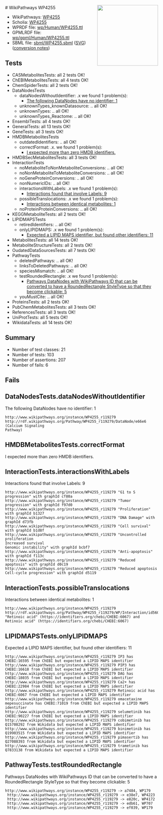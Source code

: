 <img style="float: right; width: 200px" src="../logo.png" />
# WikiPathways WP4255

* WikiPathways: [WP4255](https://identifiers.org/wikipathways:WP4255)
* Scholia: [WP4255](https://scholia.toolforge.org/wikipathways/WP4255)
* WPRDF file: [wp/Human/WP4255.ttl](../wp/Human/WP4255.ttl)
* GPMLRDF file: [wp/gpml/Human/WP4255.ttl](../wp/gpml/Human/WP4255.ttl)
* SBML file: [sbml/WP4255.sbml](../sbml/WP4255.sbml) ([SVG](../sbml/WP4255.svg)) ([conversion notes](../sbml/WP4255.txt))

## Tests
* CASMetabolitesTests: all 2 tests OK!
* ChEBIMetabolitesTests: all 4 tests OK!
* ChemSpiderTests: all 2 tests OK!
* DataNodesTests
    * dataNodesWithoutIdentifier: .x we found 1 problem(s):
        * [The following DataNodes have no identifier: 1](#d2d32fa0)
    * unknownTypes_knownDatasource: .. all OK!
    * unknownTypes: .. all OK!
    * unknownTypes_Reactome: .. all OK!
* EnsemblTests: all 4 tests OK!
* GeneralTests: all 13 tests OK!
* GeneTests: all 3 tests OK!
* HMDBMetabolitesTests
    * outdatedIdentifiers: .. all OK!
    * correctFormat: .x. we found 1 problem(s):
        * [I expected more than zero HMDB identifiers.](#ad154c1e)
* HMDBSecMetabolitesTests: all 3 tests OK!
* InteractionTests
    * noMetaboliteToNonMetaboliteConversions: .. all OK!
    * noNonMetaboliteToMetaboliteConversions: .. all OK!
    * noGeneProteinConversions: .. all OK!
    * nonNumericIDs: .. all OK!
    * interactionsWithLabels: .x we found 1 problem(s):
        * [Interactions found that involve Labels: 9](#630d2680)
    * possibleTranslocations: .x we found 1 problem(s):
        * [Interactions between identical metabolites: 1](#d59038c4)
    * noProteinProteinConversions: .. all OK!
* KEGGMetaboliteTests: all 2 tests OK!
* LIPIDMAPSTests
    * retiredIdentifiers: .. all OK!
    * onlyLIPIDMAPS: .x we found 1 problem(s):
        * [Expected a LIPID MAPS identifier, but found other identifiers: 11](#d0bfb679)
* MetabolitesTests: all 14 tests OK!
* MetaboliteStructureTests: all 2 tests OK!
* OudatedDataSourcesTests: all 7 tests OK!
* PathwayTests
    * deletedPathways: .. all OK!
    * linksToDeletedPathways: .. all OK!
    * speciesMismatch: .. all OK!
    * testRoundedRectangle: .x we found 1 problem(s):
        * [Pathways DataNodes with WikiPathways ID that can be converted to have a RoundedRectangle StyleType so that they become clickable: 5](#9fbad3cf)
    * youMustCite: .. all OK!
* ProteinsTests: all 2 tests OK!
* PubChemMetabolitesTests: all 3 tests OK!
* ReferencesTests: all 3 tests OK!
* UniProtTests: all 5 tests OK!
* WikidataTests: all 14 tests OK!


## Summary

* Number of test classes: 21
* Number of tests: 103
* Number of assertions: 207
* Number of fails: 6

## Fails

<a name="d2d32fa0" />

## DataNodesTests.dataNodesWithoutIdentifier

The following DataNodes have no identifier: 1
```
http://www.wikipathways.org/instance/WP4255_r119279 http://rdf.wikipathways.org/Pathway/WP4255_r119279/DataNode/e66e6 (Calcium Signaling 
Pathway)
```

<a name="ad154c1e" />

## HMDBMetabolitesTests.correctFormat

I expected more than zero HMDB identifiers.
<a name="630d2680" />

## InteractionTests.interactionsWithLabels

Interactions found that involve Labels: 9
```
http://www.wikipathways.org/instance/WP4255_r119279 "G1 to S progression" with graphId cf80a
http://www.wikipathways.org/instance/WP4255_r119279 "Tumor progression" with graphId f97d0
http://www.wikipathways.org/instance/WP4255_r119279 "Proliferation" with graphId b1327
http://www.wikipathways.org/instance/WP4255_r119279 "DNA Damage" with graphId d73fb
http://www.wikipathways.org/instance/WP4255_r119279 "Cell survival" with graphId b1d8f
http://www.wikipathways.org/instance/WP4255_r119279 "Uncontrolled proliferation
Increased survival
Genomic instability" with graphId bcbf7
http://www.wikipathways.org/instance/WP4255_r119279 "Anti-apoptosis" with graphId f113c
http://www.wikipathways.org/instance/WP4255_r119279 "Reduced apoptosis" with graphId d0c19
http://www.wikipathways.org/instance/WP4255_r119279 "Reduced apoptosis
Cell-cycle progression" with graphId d5119
```

<a name="d59038c4" />

## InteractionTests.possibleTranslocations

Interactions between identical metabolites: 1
```
http://www.wikipathways.org/instance/WP4255_r119279 http://rdf.wikipathways.org/Pathway/WP4255_r119279/WP/Interaction/id560a2d23 "Retinoic acid" (https://identifiers.org/chebi/CHEBI:6067) and 
Retinoic acid" (https://identifiers.org/chebi/CHEBI:6067)
```

<a name="d0bfb679" />

## LIPIDMAPSTests.onlyLIPIDMAPS

Expected a LIPID MAPS identifier, but found other identifiers: 11
```
http://www.wikipathways.org/instance/WP4255_r119279 IP3 has CHEBI:16595 from ChEBI but expected a LIPID MAPS identifier
http://www.wikipathways.org/instance/WP4255_r119279 PIP3 has CHEBI:16618 from ChEBI but expected a LIPID MAPS identifier
http://www.wikipathways.org/instance/WP4255_r119279 DAG has CHEBI:18035 from ChEBI but expected a LIPID MAPS identifier
http://www.wikipathways.org/instance/WP4255_r119279 Ca2+ has CHEBI:22984 from ChEBI but expected a LIPID MAPS identifier
http://www.wikipathways.org/instance/WP4255_r119279 Retinoic acid has CHEBI:6067 from ChEBI but expected a LIPID MAPS identifier
http://www.wikipathways.org/instance/WP4255_r119279 omacetaxine mepesuccinate has CHEBI:71019 from ChEBI but expected a LIPID MAPS identifier
http://www.wikipathways.org/instance/WP4255_r119279 selumetinib has CHEBI:90227 from ChEBI but expected a LIPID MAPS identifier
http://www.wikipathways.org/instance/WP4255_r119279 cobimetinib has Q15708292 from Wikidata but expected a LIPID MAPS identifier
http://www.wikipathways.org/instance/WP4255_r119279 binimetinib has Q19903515 from Wikidata but expected a LIPID MAPS identifier
http://www.wikipathways.org/instance/WP4255_r119279 pimasertib has Q27088393 from Wikidata but expected a LIPID MAPS identifier
http://www.wikipathways.org/instance/WP4255_r119279 trametinib has Q7833138 from Wikidata but expected a LIPID MAPS identifier
```

<a name="9fbad3cf" />

## PathwayTests.testRoundedRectangle

Pathways DataNodes with WikiPathways ID that can be converted to have a RoundedRectangle StyleType so that they become clickable: 5
```
http://www.wikipathways.org/instance/WP4255_r119279 -> a7484, WP179
 http://www.wikipathways.org/instance/WP4255_r119279 -> e38e7, WP4223
 http://www.wikipathways.org/instance/WP4255_r119279 -> e820c, WP4172
 http://www.wikipathways.org/instance/WP4255_r119279 -> edb61, WP707
 http://www.wikipathways.org/instance/WP4255_r119279 -> ef039, WP179
 ```

